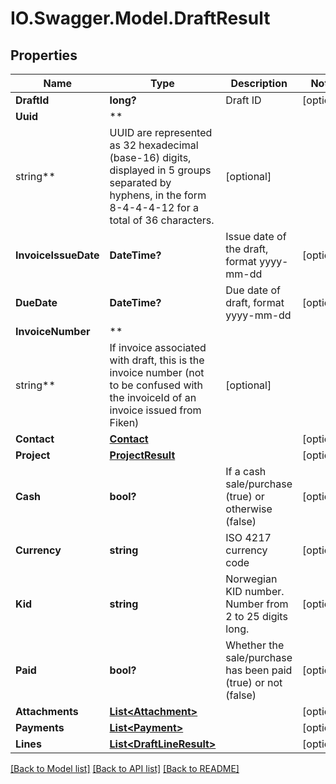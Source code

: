 # IO.Swagger.Model.DraftResult

## Properties

 Name                 | Type                                                                                                                                                      | Description                                                   | Notes
----------------------|-----------------------------------------------------------------------------------------------------------------------------------------------------------|---------------------------------------------------------------|------------
 **DraftId**          | **long?**                                                                                                                                                 | Draft ID                                                      | [optional]
 **Uuid**             | **
 string**             | UUID are represented as 32 hexadecimal (base-16) digits, displayed in 5 groups separated by hyphens, in the form 8-4-4-4-12 for a total of 36 characters. | [optional]
 **InvoiceIssueDate** | **DateTime?**                                                                                                                                             | Issue date of the draft, format yyyy-mm-dd                    | [optional]
 **DueDate**          | **DateTime?**                                                                                                                                             | Due date of draft, format yyyy-mm-dd                          | [optional]
 **InvoiceNumber**    | **
 string**             | If invoice associated with draft, this is the invoice number (not to be confused with the invoiceId of an invoice issued from Fiken)                      | [optional]
 **Contact**          | [**Contact**](Contact.md)                                                                                                                                 |                                                               | [optional]
 **Project**          | [**ProjectResult**](ProjectResult.md)                                                                                                                     |                                                               | [optional]
 **Cash**             | **bool?**                                                                                                                                                 | If a cash sale/purchase (true) or otherwise (false)           | [optional]
 **Currency**         | **string**                                                                                                                                                | ISO 4217 currency code                                        | [optional]
 **Kid**              | **string**                                                                                                                                                | Norwegian KID number. Number from 2 to 25 digits long.        | [optional]
 **Paid**             | **bool?**                                                                                                                                                 | Whether the sale/purchase has been paid (true) or not (false) | [optional]
 **Attachments**      | [**List&lt;Attachment&gt;**](Attachment.md)                                                                                                               |                                                               | [optional]
 **Payments**         | [**List&lt;Payment&gt;**](Payment.md)                                                                                                                     |                                                               | [optional]
 **Lines**            | [**List&lt;DraftLineResult&gt;**](DraftLineResult.md)                                                                                                     |                                                               | [optional]

[[Back to Model list]](../README.md#documentation-for-models) [[Back to API list]](../README.md#documentation-for-api-endpoints) [[Back to README]](../README.md)


